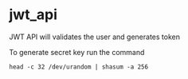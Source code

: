 # jwt_api
JWT API will validates the user and generates token

To generate secret key run the command
```
head -c 32 /dev/urandom | shasum -a 256
```
